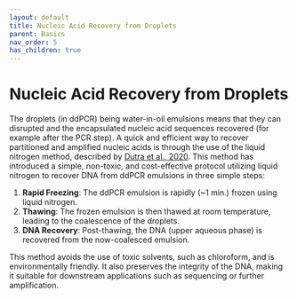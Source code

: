 ```yaml
---
layout: default
title: Nucleic Acid Recovery from Droplets
parent: Basics
nav_order: 5
has_children: true
---
```

# Nucleic Acid Recovery from Droplets

The droplets (in ddPCR) being water-in-oil emulsions means that they can disrupted and the encapsulated nucleic acid sequences recovered (for example after the PCR step). A quick and efficient way to recover partitioned and amplified nucleic acids is through the use of the liquid nitrogen method, described by [Dutra et al., 2020](https://www.tandfonline.com/doi/full/10.2144/btn-2020-0076). This method has introduced a simple, non-toxic, and cost-effective protocol utilizing liquid nitrogen to recover DNA from ddPCR emulsions in three simple steps:

1. **Rapid Freezing**: The ddPCR emulsion is rapidly (~1 min.) frozen using liquid nitrogen.
2. **Thawing**: The frozen emulsion is then thawed at room temperature, leading to the coalescence of the droplets.
3. **DNA Recovery**: Post-thawing, the DNA (upper aqueous phase) is recovered from the now-coalesced emulsion.

This method avoids the use of toxic solvents, such as chloroform, and is environmentally friendly. It also preserves the integrity of the DNA, making it suitable for downstream applications such as sequencing or further amplification.
